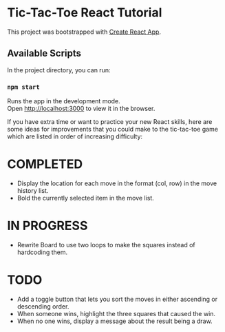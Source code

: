 # Tic-Tac-Toe React Tutorial

This project was bootstrapped with [Create React App](https://github.com/facebook/create-react-app).

## Available Scripts

In the project directory, you can run:

### `npm start`

Runs the app in the development mode.\
Open [http://localhost:3000](http://localhost:3000) to view it in the browser.

If you have extra time or want to practice your new React skills, here are some ideas for improvements that you could make to the tic-tac-toe game which are listed in order of increasing difficulty:


# COMPLETED
- Display the location for each move in the format (col, row) in the move history list.
- Bold the currently selected item in the move list.

# IN PROGRESS
- Rewrite Board to use two loops to make the squares instead of hardcoding them.

# TODO
- Add a toggle button that lets you sort the moves in either ascending or descending order.
- When someone wins, highlight the three squares that caused the win.
- When no one wins, display a message about the result being a draw.
